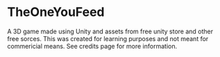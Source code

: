 # TheOneYouFeed
A 3D game made using Unity and assets from free unity store and other free sorces. This was created for learning purposes and not meant for commericial means. See credits page for more information.
